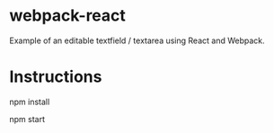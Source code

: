 # webpack-react

Example of an editable textfield / textarea using React and Webpack.

# Instructions

npm install

npm start
